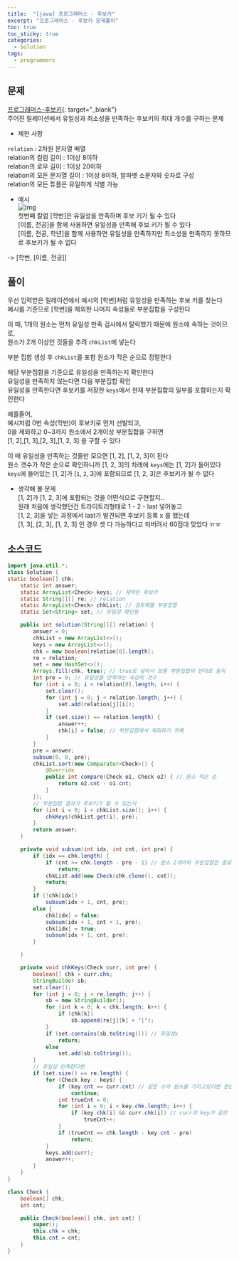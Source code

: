 ```yaml
---
title:  "[java] 프로그래머스 - 후보키"
excerpt: "프로그래머스 - 후보키 문제풀이"
toc: true
toc_sticky: true
categories:
  - Solution
tags:
  - programmers
---
```

## 문제  
[프로그래머스-후보키](https://programmers.co.kr/learn/courses/30/lessons/42890?language=java){: target="_blank"}  
주어진 릴레이션에서 유일성과 최소성을 만족하는 후보키의 최대 개수를 구하는 문제


* 제한 사항  

`relation` : 2차원 문자열 배열  
relation의 컬럼 길이 : 1이상 8이하  
relation의 로우 길이 : 1이상 20이하  
relation의 모든 문자열 길이 : 1이상 8이하, 알파벳 소문자와 숫자로 구성  
relation의 모든 튜플은 유일하게 식별 가능  

* 예시  
![img](https://grepp-programmers.s3.amazonaws.com/files/production/f1a3a40ede/005eb91e-58e5-4109-9567-deb5e94462e3.jpg)  
첫번째 칼럼 [학번]은 유일성을 만족하며 후보 키가 될 수 있다  
[이름, 전공]을 함께 사용하면 유일성을 만족해 후보 키가 될 수 있다  
[이름, 전공, 학년]을 함께 사용하면 유일성을 만족하지만 최소성을 만족하지 못하므로 후보키가 될 수 없다  

-> [학번, [이름, 전공]]  


## 풀이  
우선 입력받은 릴레이션에서 예시의 [학번]처럼 유일성을 만족하는 후보 키를 찾는다  
예시를 기준으로 [학번]을 제외한 나머지 속성들로 부분집합을 구성한다  

이 때, 1개의 원소는 먼저 유일성 만족 검사에서 탈락했기 때문에 원소에 속하는 것이므로,  
원소가 2개 이상인 것들을 추려 `chkList`에 넣는다  

부분 집합 생성 후 `chkList`를 포함 원소가 작은 순으로 정렬한다  

해당 부분집합을 기준으로 유일성을 만족하는지 확인한다  
유일성을 만족하지 않는다면 다음 부분집합 확인  
유일성을 만족한다면 후보키를 저장한 `keys`에서 현재 부분집합의 일부를 포함하는지 확인한다  

예를들어,  
예시처럼 0번 속성(학번)이 후보키로 먼저 선발되고,  
0을 제외하고 0~3까지 원소에서 2개이상 부분집합을 구하면  
[1, 2],[1, 3],[2, 3],[1, 2, 3] 을 구할 수 있다  

이 때 유일성을 만족하는 것들만 모으면 [1, 2], [1, 2, 3]이 된다  
원소 갯수가 작은 순으로 확인하니까 [1, 2, 3]의 차례에 `keys`에는 [1, 2]가 들어있다  
`keys`에 들어있는 [1, 2]가 [`1`, `2`, 3]에 포함되므로 [1, 2, 3]은 후보키가 될 수 없다  

 * 생각해 볼 문제  
 [1, 2]가 [1, 2, 3]에 포함되는 것을 어떤식으로 구현할지..  
 원래 처음에 생각했던건 트라이트리형태로 1 - 2 - last 넣어놓고  
 [1, 2, 3]을 넣는 과정에서 last가 발견되면 후보키 등록 x 를 했는데  
 [1, 3], [2, 3], [1, 2, 3] 인 경우 셋 다 가능하다고 되버려서 60점대 맞았다 ㅠㅠ  


## 소스코드  

```java
import java.util.*;
class Solution {
static boolean[] chk;
	static int answer;
	static ArrayList<Check> keys; // 채택된 후보키
	static String[][] re; // relation
	static ArrayList<Check> chkList; // 검토해볼 부분집합
	static Set<String> set; // 유일성 확인용

	public int solution(String[][] relation) {
		answer = 0;
		chkList = new ArrayList<>();
		keys = new ArrayList<>();
		chk = new boolean[relation[0].length];
		re = relation;
		set = new HashSet<>();
		Arrays.fill(chk, true); // true로 넣어서 보통 부분집합의 반대로 동작
		int pre = 0; // 유일성을 만족하는 속성의 갯수 
		for (int i = 0; i < relation[0].length; i++) {
			set.clear();
			for (int j = 0; j < relation.length; j++) {
				set.add(relation[j][i]);
			}
			if (set.size() == relation.length) {
				answer++;
				chk[i] = false; // 부분집합에서 제외하기 위해
			}
		}
		pre = answer;
		subsum(0, 0, pre);
		chkList.sort(new Comparator<Check>() {
			@Override
			public int compare(Check o1, Check o2) { // 원소 적은 순
				return o2.cnt - o1.cnt;
			}
		});
		// 부분집합 결과가 후보키가 될 수 있는지
		for (int i = 0; i < chkList.size(); i++) {
			chkKeys(chkList.get(i), pre);
		}
		return answer;
	}

	private void subsum(int idx, int cnt, int pre) {
		if (idx == chk.length) {
			if (cnt >= chk.length - pre - 1) // 원소 2개이하 부분집합은 종료
				return;
			chkList.add(new Check(chk.clone(), cnt));
			return;
		}
		if (!chk[idx])
			subsum(idx + 1, cnt, pre);
		else {
			chk[idx] = false;
			subsum(idx + 1, cnt + 1, pre);
			chk[idx] = true;
			subsum(idx + 1, cnt, pre);
		}

	}

	private void chkKeys(Check curr, int pre) {
		boolean[] chk = curr.chk;
		StringBuilder sb;
		set.clear();
		for (int j = 0; j < re.length; j++) {
			sb = new StringBuilder();
			for (int k = 0; k < chk.length; k++) {
				if (chk[k])
					sb.append(re[j][k] + "|");
			}
			if (set.contains(sb.toString())) // 유일성x
				return;
			else
				set.add(sb.toString());
		}
		// 유일성 만족한다면
		if (set.size() == re.length) {
			for (Check key : keys) {
				if (key.cnt == curr.cnt) // 같은 수의 원소를 가지고있다면 판단할 필요 x
					continue;
				int trueCnt = 0;
				for (int i = 0; i < key.chk.length; i++) {
					if (key.chk[i] && curr.chk[i]) // curr과 key가 같은 원소를 가졌다면
						trueCnt++;
				}
				if (trueCnt == chk.length - key.cnt - pre)
					return;
			}
			keys.add(curr);
			answer++;
		}
	}
}

class Check {
	boolean[] chk;
	int cnt;

	public Check(boolean[] chk, int cnt) {
		super();
		this.chk = chk;
		this.cnt = cnt;
	}
}
```